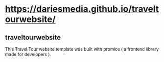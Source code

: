 # https://dariesmedia.github.io/traveltourwebsite/
## traveltourwebsite
This Travel Tour website template was built with promice ( a frontend library made for developers ).
